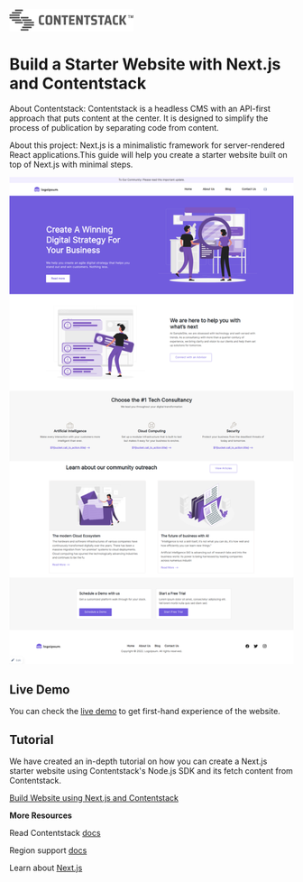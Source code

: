 [![Contentstack Logo](/public/contentstack-readme-logo.png)](https://www.contentstack.com/)


# Build a Starter Website with Next.js and Contentstack

About Contentstack: Contentstack is a headless CMS with an API-first approach that puts content at the center. It is designed to simplify the process of publication by separating code from content.

About this project: Next.js is a minimalistic framework for server-rendered React applications.This guide will help you create a starter website built on top of Next.js with minimal steps.



![Contentstack-Nextjs-starter-app](/public/starter-app.png)

## Live Demo

You can check the [live demo](https://contentstack-nextjs-starter-app.vercel.app) to get first-hand experience of the website.


## Tutorial

We have created an in-depth tutorial on how you can create a Next.js starter website using Contentstack's Node.js SDK and its fetch content from Contentstack.

[Build Website using Next.js and Contentstack](https://www.contentstack.com/docs/developers/sample-apps/build-a-starter-website-using-next-js-and-contentstack/)


**More Resources**

Read Contentstack [docs](https://www.contentstack.com/docs/)

Region support [docs](https://www.contentstack.com/docs/developers/selecting-region-in-contentstack-starter-apps)

Learn about [Next.js](https://learnnextjs.com/)
